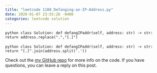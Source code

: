 ```yaml
---
title: "leetcode 1108 Defanging-an-IP-Address.py"
date: 2020-01-07 23:55:28 -0400
categories: leetcode solution
---
```


​```python
class Solution:
    def defangIPaddr(self, address: str) -> str:
        return address.replace(".","[.]")
​```

​```python
class Solution:
    def defangIPaddr(self, address: str) -> str:
        return "[.]".join(address.split('.'))
​```

Check out the [my GitHub repo][hyuk-gh] for more info on the code. If you have questions, you can leave a reply on this post.

[hyuk-gh]:   https://github.com/jekyll/jekyll
